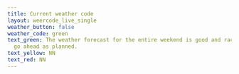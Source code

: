 ```yaml
---
title: Current weather code
layout: weercode_live_single
weather_button: false
weather_code: green
text_green: The weather forecast for the entire weekend is good and racing will
  go ahead as planned.
text_yellow: NN
text_red: NN
---
```

